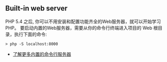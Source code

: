 ## Built-in web server 
PHP 5.4 之后, 你可以不用安装和配置功能齐全的Web服务器，就可以开始学习 PHP。
要启动内置的Web服务器，需要从你的命令行终端进入项目的 Web 根目录，执行下面的命令:

```console
> php -S localhost:8000
```

* [了解更多内置的命令行服务器][cli-server]


[cli-server]: http://php.net/features.commandline.webserver
